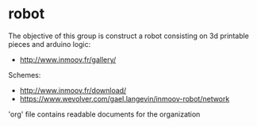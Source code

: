 robot
=====

The objective of this group is construct a robot consisting on 3d printable pieces and arduino logic:
- http://www.inmoov.fr/gallery/

Schemes:
- http://www.inmoov.fr/download/
- https://www.wevolver.com/gael.langevin/inmoov-robot/network

'org' file contains readable documents for the organization
